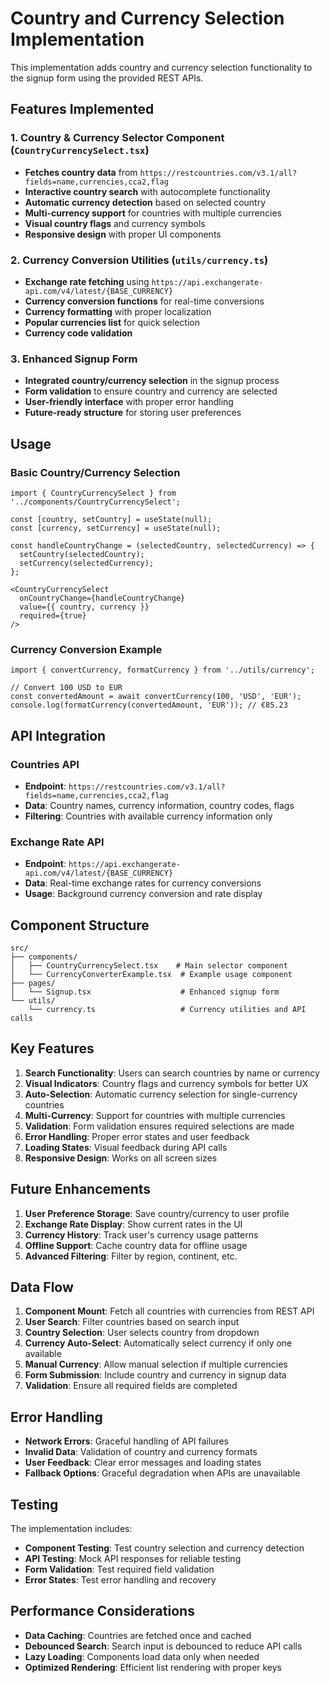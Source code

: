 # Country and Currency Selection Implementation

This implementation adds country and currency selection functionality to the signup form using the provided REST APIs.

## Features Implemented

### 1. Country & Currency Selector Component (`CountryCurrencySelect.tsx`)

- **Fetches country data** from `https://restcountries.com/v3.1/all?fields=name,currencies,cca2,flag`
- **Interactive country search** with autocomplete functionality
- **Automatic currency detection** based on selected country
- **Multi-currency support** for countries with multiple currencies
- **Visual country flags** and currency symbols
- **Responsive design** with proper UI components

### 2. Currency Conversion Utilities (`utils/currency.ts`)

- **Exchange rate fetching** using `https://api.exchangerate-api.com/v4/latest/{BASE_CURRENCY}`
- **Currency conversion functions** for real-time conversions
- **Currency formatting** with proper localization
- **Popular currencies list** for quick selection
- **Currency code validation**

### 3. Enhanced Signup Form

- **Integrated country/currency selection** in the signup process
- **Form validation** to ensure country and currency are selected
- **User-friendly interface** with proper error handling
- **Future-ready structure** for storing user preferences

## Usage

### Basic Country/Currency Selection

```tsx
import { CountryCurrencySelect } from '../components/CountryCurrencySelect';

const [country, setCountry] = useState(null);
const [currency, setCurrency] = useState(null);

const handleCountryChange = (selectedCountry, selectedCurrency) => {
  setCountry(selectedCountry);
  setCurrency(selectedCurrency);
};

<CountryCurrencySelect 
  onCountryChange={handleCountryChange}
  value={{ country, currency }}
  required={true}
/>
```

### Currency Conversion Example

```tsx
import { convertCurrency, formatCurrency } from '../utils/currency';

// Convert 100 USD to EUR
const convertedAmount = await convertCurrency(100, 'USD', 'EUR');
console.log(formatCurrency(convertedAmount, 'EUR')); // €85.23
```

## API Integration

### Countries API
- **Endpoint**: `https://restcountries.com/v3.1/all?fields=name,currencies,cca2,flag`
- **Data**: Country names, currency information, country codes, flags
- **Filtering**: Countries with available currency information only

### Exchange Rate API
- **Endpoint**: `https://api.exchangerate-api.com/v4/latest/{BASE_CURRENCY}`
- **Data**: Real-time exchange rates for currency conversions
- **Usage**: Background currency conversion and rate display

## Component Structure

```
src/
├── components/
│   ├── CountryCurrencySelect.tsx    # Main selector component
│   └── CurrencyConverterExample.tsx  # Example usage component
├── pages/
│   └── Signup.tsx                    # Enhanced signup form
└── utils/
    └── currency.ts                   # Currency utilities and API calls
```

## Key Features

1. **Search Functionality**: Users can search countries by name or currency
2. **Visual Indicators**: Country flags and currency symbols for better UX
3. **Auto-Selection**: Automatic currency selection for single-currency countries
4. **Multi-Currency**: Support for countries with multiple currencies
5. **Validation**: Form validation ensures required selections are made
6. **Error Handling**: Proper error states and user feedback
7. **Loading States**: Visual feedback during API calls
8. **Responsive Design**: Works on all screen sizes

## Future Enhancements

1. **User Preference Storage**: Save country/currency to user profile
2. **Exchange Rate Display**: Show current rates in the UI
3. **Currency History**: Track user's currency usage patterns
4. **Offline Support**: Cache country data for offline usage
5. **Advanced Filtering**: Filter by region, continent, etc.

## Data Flow

1. **Component Mount**: Fetch all countries with currencies from REST API
2. **User Search**: Filter countries based on search input
3. **Country Selection**: User selects country from dropdown
4. **Currency Auto-Select**: Automatically select currency if only one available
5. **Manual Currency**: Allow manual selection if multiple currencies
6. **Form Submission**: Include country and currency in signup data
7. **Validation**: Ensure all required fields are completed

## Error Handling

- **Network Errors**: Graceful handling of API failures
- **Invalid Data**: Validation of country and currency formats
- **User Feedback**: Clear error messages and loading states
- **Fallback Options**: Graceful degradation when APIs are unavailable

## Testing

The implementation includes:
- **Component Testing**: Test country selection and currency detection
- **API Testing**: Mock API responses for reliable testing
- **Form Validation**: Test required field validation
- **Error States**: Test error handling and recovery

## Performance Considerations

- **Data Caching**: Countries are fetched once and cached
- **Debounced Search**: Search input is debounced to reduce API calls
- **Lazy Loading**: Components load data only when needed
- **Optimized Rendering**: Efficient list rendering with proper keys
